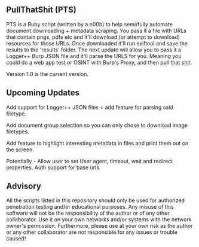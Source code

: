 ## PullThatShit (PTS)

PTS is a Ruby script (written by a n00b) to help semi/fully automate document downloading + metadata scraping. You pass it a file with URLs that contain pngs, pdfs etc and it'll download (or attempt to download) resources for those URLs. Once downloaded it'll run exiftool and save the results to the 'results' folder. The next update will allow you to pass it a Logger++ Burp JSON file and it'll parse the URLS for you. Meaning you could do a web app test or OSINT with Burp's Proxy, and then pull that shit.

Version 1.0 is the current version.

## Upcoming Updates

Add support for Logger++ JSON files + add feature for parsing said filetype.

Add document group selection so you can only chose to download image filetypes.

Add feature to highlight interesting metadata in files and print them out on the screen.

Potentially -
Allow user to set User agent, timeout, wait and redirect properties.
Auth support for base urls.

## Advisory

All the scripts listed in this repository should only be used for authorized penetration testing and/or educational purposes. Any misuse of this software will not be the responsibility of the author or of any other collaborator. Use it on your own networks and/or systems with the network owner's permission. Furthermore, please use at your own risk as the author or any other collaborator are not responsible for any issues or trouble caused!
